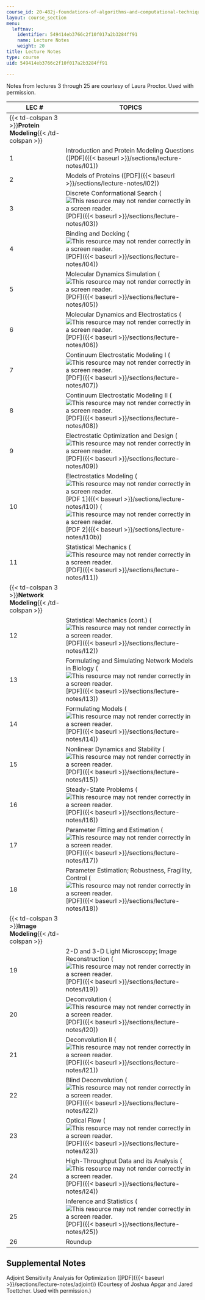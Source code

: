 ```yaml
---
course_id: 20-482j-foundations-of-algorithms-and-computational-techniques-in-systems-biology-spring-2006
layout: course_section
menu:
  leftnav:
    identifier: 549414eb3766c2f10f017a2b3284ff91
    name: Lecture Notes
    weight: 20
title: Lecture Notes
type: course
uid: 549414eb3766c2f10f017a2b3284ff91

---
```


Notes from lectures 3 through 25 are courtesy of Laura Proctor. Used with permission.

| LEC # | TOPICS |
| --- | --- |
| {{< td-colspan 3 >}}**Protein Modeling**{{< /td-colspan >}} |||
| 1 | Introduction and Protein Modeling Questions ([PDF]({{< baseurl >}}/sections/lecture-notes/l01)) |
| 2 | Models of Proteins ([PDF]({{< baseurl >}}/sections/lecture-notes/l02)) |
| 3 | Discrete Conformational Search (![This resource may not render correctly in a screen reader.](/images/inacessible.gif)[PDF]({{< baseurl >}}/sections/lecture-notes/l03)) |
| 4 | Binding and Docking (![This resource may not render correctly in a screen reader.](/images/inacessible.gif)[PDF]({{< baseurl >}}/sections/lecture-notes/l04)) |
| 5 | Molecular Dynamics Simulation (![This resource may not render correctly in a screen reader.](/images/inacessible.gif)[PDF]({{< baseurl >}}/sections/lecture-notes/l05)) |
| 6 | Molecular Dynamics and Electrostatics (![This resource may not render correctly in a screen reader.](/images/inacessible.gif)[PDF]({{< baseurl >}}/sections/lecture-notes/l06)) |
| 7 | Continuum Electrostatic Modeling I (![This resource may not render correctly in a screen reader.](/images/inacessible.gif)[PDF]({{< baseurl >}}/sections/lecture-notes/l07)) |
| 8 | Continuum Electrostatic Modeling II (![This resource may not render correctly in a screen reader.](/images/inacessible.gif)[PDF]({{< baseurl >}}/sections/lecture-notes/l08)) |
| 9 | Electrostatic Optimization and Design (![This resource may not render correctly in a screen reader.](/images/inacessible.gif)[PDF]({{< baseurl >}}/sections/lecture-notes/l09)) |
| 10 | Electrostatics Modeling (![This resource may not render correctly in a screen reader.](/images/inacessible.gif)[PDF 1]({{< baseurl >}}/sections/lecture-notes/l10)) (![This resource may not render correctly in a screen reader.](/images/inacessible.gif)[PDF 2]({{< baseurl >}}/sections/lecture-notes/l10b)) |
| 11 | Statistical Mechanics (![This resource may not render correctly in a screen reader.](/images/inacessible.gif)[PDF]({{< baseurl >}}/sections/lecture-notes/l11)) |
| {{< td-colspan 3 >}}**Network Modeling**{{< /td-colspan >}} |||
| 12 | Statistical Mechanics (cont.) (![This resource may not render correctly in a screen reader.](/images/inacessible.gif)[PDF]({{< baseurl >}}/sections/lecture-notes/l12)) |
| 13 | Formulating and Simulating Network Models in Biology (![This resource may not render correctly in a screen reader.](/images/inacessible.gif)[PDF]({{< baseurl >}}/sections/lecture-notes/l13)) |
| 14 | Formulating Models (![This resource may not render correctly in a screen reader.](/images/inacessible.gif)[PDF]({{< baseurl >}}/sections/lecture-notes/l14)) |
| 15 | Nonlinear Dynamics and Stability (![This resource may not render correctly in a screen reader.](/images/inacessible.gif)[PDF]({{< baseurl >}}/sections/lecture-notes/l15)) |
| 16 | Steady-State Problems (![This resource may not render correctly in a screen reader.](/images/inacessible.gif)[PDF]({{< baseurl >}}/sections/lecture-notes/l16)) |
| 17 | Parameter Fitting and Estimation (![This resource may not render correctly in a screen reader.](/images/inacessible.gif)[PDF]({{< baseurl >}}/sections/lecture-notes/l17)) |
| 18 | Parameter Estimation; Robustness, Fragility, Control (![This resource may not render correctly in a screen reader.](/images/inacessible.gif)[PDF]({{< baseurl >}}/sections/lecture-notes/l18)) |
| {{< td-colspan 3 >}}**Image Modeling**{{< /td-colspan >}} |||
| 19 | 2-D and 3-D Light Microscopy; Image Reconstruction (![This resource may not render correctly in a screen reader.](/images/inacessible.gif)[PDF]({{< baseurl >}}/sections/lecture-notes/l19)) |
| 20 | Deconvolution (![This resource may not render correctly in a screen reader.](/images/inacessible.gif)[PDF]({{< baseurl >}}/sections/lecture-notes/l20)) |
| 21 | Deconvolution II (![This resource may not render correctly in a screen reader.](/images/inacessible.gif)[PDF]({{< baseurl >}}/sections/lecture-notes/l21)) |
| 22 | Blind Deconvolution (![This resource may not render correctly in a screen reader.](/images/inacessible.gif)[PDF]({{< baseurl >}}/sections/lecture-notes/l22)) |
| 23 | Optical Flow (![This resource may not render correctly in a screen reader.](/images/inacessible.gif)[PDF]({{< baseurl >}}/sections/lecture-notes/l23)) |
| 24 | High-Throughput Data and its Analysis (![This resource may not render correctly in a screen reader.](/images/inacessible.gif)[PDF]({{< baseurl >}}/sections/lecture-notes/l24)) |
| 25 | Inference and Statistics (![This resource may not render correctly in a screen reader.](/images/inacessible.gif)[PDF]({{< baseurl >}}/sections/lecture-notes/l25)) |
| 26 | Roundup 

Supplemental Notes
------------------

Adjoint Sensitivity Analysis for Optimization ([PDF]({{< baseurl >}}/sections/lecture-notes/adjoint)) (Courtesy of Joshua Apgar and Jared Toettcher. Used with permission.)